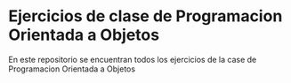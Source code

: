 # Ejercicios de clase de Programacion Orientada a Objetos

En este repositorio se encuentran todos los ejercicios de la case de Programacion Orientada a Objetos
